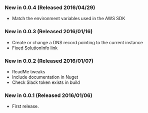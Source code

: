 ### New in 0.0.4 (Released 2016/04/29)
* Match the environment variables used in the AWS SDK

### New in 0.0.3 (Released 2016/01/16)
* Create or change a DNS record pointing to the current instance
* Fixed SolutionInfo link

### New in 0.0.2 (Released 2016/01/07)
* ReadMe tweaks
* Include documentation in Nuget
* Check Slack token exists in build

### New in 0.0.1 (Released 2016/01/06)
* First release.